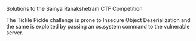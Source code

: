 Solutions to the Sainya Ranakshetram CTF Competition

The Tickle Pickle challenge is prone to Insecure Object Deserialization and the same is exploited by passing an os.system command to the vulnerable server.

